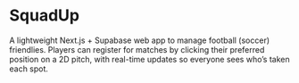 # SquadUp
A lightweight Next.js + Supabase web app to manage football (soccer) friendlies. Players can register for matches by clicking their preferred position on a 2D pitch, with real-time updates so everyone sees who’s taken each spot.
